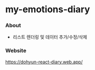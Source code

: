 # my-emotions-diary
 
### About
- 리스트 렌더링 및 데이터 추가/수정/삭제

### Website
https://dohyun-react-diary.web.app/
